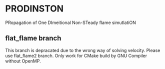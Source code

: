 # PRODINSTON
PRopagation of One DImeitional Non-STeady flame simutlatiON

## flat_flame branch
This branch is depracated due to the wrong way of solving velocity. 
Please use flat_flame2 branch.
Only work for CMake build by GNU Compiler without OpenMP.
